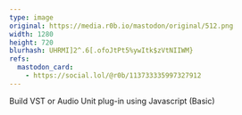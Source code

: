 ```yaml
---
type: image
original: https://media.r0b.io/mastodon/original/512.png
width: 1280
height: 720
blurhash: UHRMI]2^.6[.ofoJtPt5%ywItk$zVtNIIWM}
refs:
  mastodon_card:
    - https://social.lol/@r0b/113733335997327912
---
```


Build VST or Audio Unit plug-in using Javascript (Basic)

